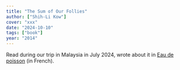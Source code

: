 ```yaml
---
title: "The Sum of Our Follies"
author: ["Shih-Li Kow"]
cover: "xxx"
date: "2024-10-10"
tags: ["book"]
year: "2014"
---
```


Read during our trip in Malaysia in July 2024, wrote about it in [Eau de poisson](https://eaudepoisson.com/medias/la-somme-de-nos-folies/) (in French).
